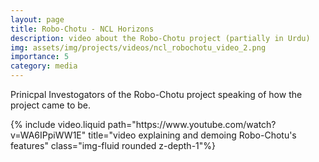 ```yaml
---
layout: page
title: Robo-Chotu - NCL Horizons
description: video about the Robo-Chotu project (partially in Urdu)
img: assets/img/projects/videos/ncl_robochotu_video_2.png
importance: 5
category: media
---
```


Prinicpal Investogators of the Robo-Chotu project speaking of how the project came to be.

<div class="row">
    <div class="col-sm mt-3 mt-md-0">
        {% include video.liquid path="https://www.youtube.com/watch?v=WA6IPpiWW1E" title="video explaining and demoing Robo-Chotu's features" class="img-fluid rounded z-depth-1"%}
    </div>
</div>
